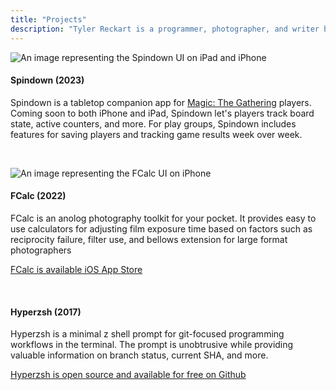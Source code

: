 ```yaml
---
title: "Projects"
description: "Tyler Reckart is a programmer, photographer, and writer based in Greenville, SC."
---
```


![An image representing the Spindown UI on iPad and iPhone](https://s3.us-east-2.amazonaws.com/reckart.blog-images/spindown.png)

#### Spindown (2023)
Spindown is a tabletop companion app for [Magic: The Gathering](https://magic.wizards.com/en/intro) players. Coming soon to both iPhone and iPad, Spindown let's players track board state, active counters, and more. For play groups, Spindown includes features for saving players and tracking game results week over week.

<br>

![An image representing the FCalc UI on iPhone](https://s3.us-east-2.amazonaws.com/reckart.blog-images/fcalc.png)

#### FCalc (2022)
FCalc is an anolog photography toolkit for your pocket. It provides easy to use calculators for adjusting film exposure time based on factors such as reciprocity failure, filter use, and bellows extension for large format photographers

[FCalc is available iOS App Store](https://apps.apple.com/us/app/fcalc-reciprocity-calculator/id1643250194)

<br>

#### Hyperzsh (2017)
Hyperzsh is a minimal z shell prompt for git-focused programming workflows in the terminal. The prompt is unobtrusive while providing valuable information on branch status, current SHA, and more.

[Hyperzsh is  open source and available for free on Github](https://github.com/tylerreckart/hyperzsh)